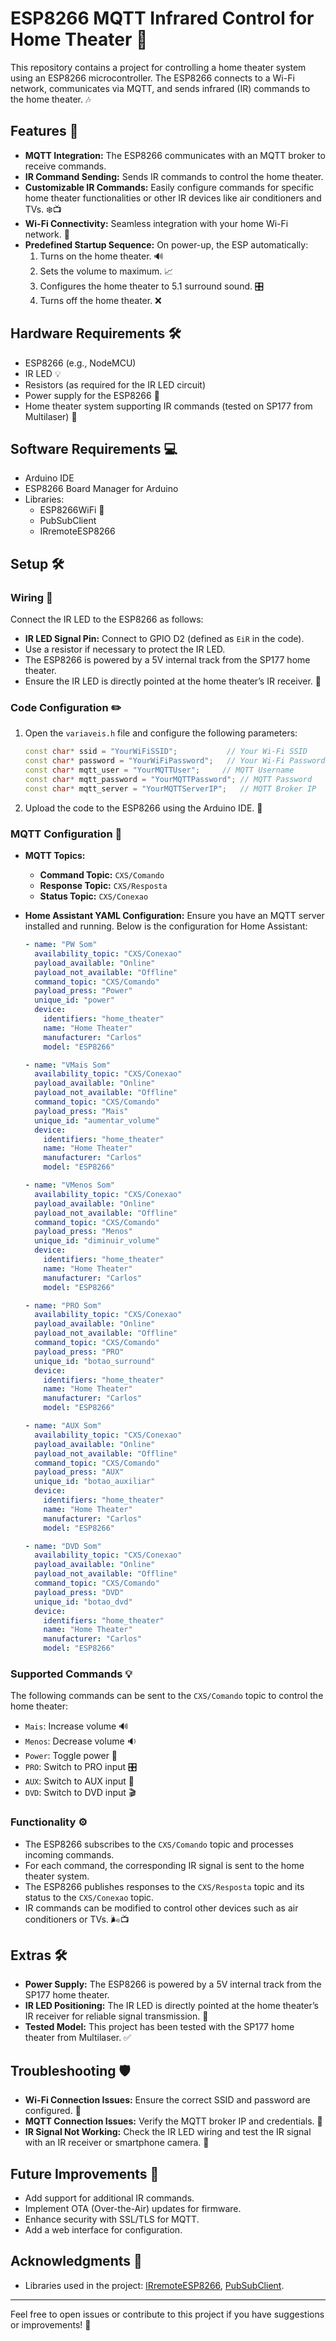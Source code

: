 # ESP8266 MQTT Infrared Control for Home Theater 🚀

This repository contains a project for controlling a home theater system using an ESP8266 microcontroller. The ESP8266 connects to a Wi-Fi network, communicates via MQTT, and sends infrared (IR) commands to the home theater. 🎶

## Features 🌟
- **MQTT Integration:** The ESP8266 communicates with an MQTT broker to receive commands.
- **IR Command Sending:** Sends IR commands to control the home theater.
- **Customizable IR Commands:** Easily configure commands for specific home theater functionalities or other IR devices like air conditioners and TVs. ❄️📺
- **Wi-Fi Connectivity:** Seamless integration with your home Wi-Fi network. 📡
- **Predefined Startup Sequence:** On power-up, the ESP automatically:
  1. Turns on the home theater. 🔊
  2. Sets the volume to maximum. 📈
  3. Configures the home theater to 5.1 surround sound. 🎛️
  4. Turns off the home theater. ❌

## Hardware Requirements 🛠️
- ESP8266 (e.g., NodeMCU)
- IR LED 💡
- Resistors (as required for the IR LED circuit)
- Power supply for the ESP8266 🔋
- Home theater system supporting IR commands (tested on SP177 from Multilaser) 🎥

## Software Requirements 💻
- Arduino IDE
- ESP8266 Board Manager for Arduino
- Libraries:
  - ESP8266WiFi 📶
  - PubSubClient
  - IRremoteESP8266

## Setup 🛠️

### Wiring 🔌
Connect the IR LED to the ESP8266 as follows:
- **IR LED Signal Pin:** Connect to GPIO D2 (defined as `EiR` in the code).
- Use a resistor if necessary to protect the IR LED.
- The ESP8266 is powered by a 5V internal track from the SP177 home theater.
- Ensure the IR LED is directly pointed at the home theater’s IR receiver. 🎯

### Code Configuration ✏️
1. Open the `variaveis.h` file and configure the following parameters:
    ```cpp
    const char* ssid = "YourWiFiSSID";           // Your Wi-Fi SSID
    const char* password = "YourWiFiPassword";   // Your Wi-Fi Password
    const char* mqtt_user = "YourMQTTUser";     // MQTT Username
    const char* mqtt_password = "YourMQTTPassword"; // MQTT Password
    const char* mqtt_server = "YourMQTTServerIP";   // MQTT Broker IP
    ```

2. Upload the code to the ESP8266 using the Arduino IDE. 🚀

### MQTT Configuration 🔗
- **MQTT Topics:**
  - **Command Topic:** `CXS/Comando`
  - **Response Topic:** `CXS/Resposta`
  - **Status Topic:** `CXS/Conexao`

- **Home Assistant YAML Configuration:**
  Ensure you have an MQTT server installed and running. Below is the configuration for Home Assistant:
  ```yaml
  - name: "PW Som"
    availability_topic: "CXS/Conexao"
    payload_available: "Online"
    payload_not_available: "Offline"
    command_topic: "CXS/Comando"
    payload_press: "Power"
    unique_id: "power"
    device:
      identifiers: "home_theater"
      name: "Home Theater"
      manufacturer: "Carlos"
      model: "ESP8266"

  - name: "VMais Som"
    availability_topic: "CXS/Conexao"
    payload_available: "Online"
    payload_not_available: "Offline"
    command_topic: "CXS/Comando"
    payload_press: "Mais"
    unique_id: "aumentar_volume"
    device:
      identifiers: "home_theater"
      name: "Home Theater"
      manufacturer: "Carlos"
      model: "ESP8266"

  - name: "VMenos Som"
    availability_topic: "CXS/Conexao"
    payload_available: "Online"
    payload_not_available: "Offline"
    command_topic: "CXS/Comando"
    payload_press: "Menos"
    unique_id: "diminuir_volume"
    device:
      identifiers: "home_theater"
      name: "Home Theater"
      manufacturer: "Carlos"
      model: "ESP8266"

  - name: "PRO Som"
    availability_topic: "CXS/Conexao"
    payload_available: "Online"
    payload_not_available: "Offline"
    command_topic: "CXS/Comando"
    payload_press: "PRO"
    unique_id: "botao_surround"
    device:
      identifiers: "home_theater"
      name: "Home Theater"
      manufacturer: "Carlos"
      model: "ESP8266"

  - name: "AUX Som"
    availability_topic: "CXS/Conexao"
    payload_available: "Online"
    payload_not_available: "Offline"
    command_topic: "CXS/Comando"
    payload_press: "AUX"
    unique_id: "botao_auxiliar"
    device:
      identifiers: "home_theater"
      name: "Home Theater"
      manufacturer: "Carlos"
      model: "ESP8266"

  - name: "DVD Som"
    availability_topic: "CXS/Conexao"
    payload_available: "Online"
    payload_not_available: "Offline"
    command_topic: "CXS/Comando"
    payload_press: "DVD"
    unique_id: "botao_dvd"
    device:
      identifiers: "home_theater"
      name: "Home Theater"
      manufacturer: "Carlos"
      model: "ESP8266"
  ```

### Supported Commands 💡
The following commands can be sent to the `CXS/Comando` topic to control the home theater:
- `Mais`: Increase volume 🔊
- `Menos`: Decrease volume 🔉
- `Power`: Toggle power 🔌
- `PRO`: Switch to PRO input 🎛️
- `AUX`: Switch to AUX input 🎵
- `DVD`: Switch to DVD input 🎬

### Functionality ⚙️
- The ESP8266 subscribes to the `CXS/Comando` topic and processes incoming commands.
- For each command, the corresponding IR signal is sent to the home theater system.
- The ESP8266 publishes responses to the `CXS/Resposta` topic and its status to the `CXS/Conexao` topic.
- IR commands can be modified to control other devices such as air conditioners or TVs. 🌬️📺

## Extras 🛠️
- **Power Supply:** The ESP8266 is powered by a 5V internal track from the SP177 home theater.
- **IR LED Positioning:** The IR LED is directly pointed at the home theater’s IR receiver for reliable signal transmission. 🔦
- **Tested Model:** This project has been tested with the SP177 home theater from Multilaser. ✅

## Troubleshooting 🛡️
- **Wi-Fi Connection Issues:** Ensure the correct SSID and password are configured. 📶
- **MQTT Connection Issues:** Verify the MQTT broker IP and credentials. 🔗
- **IR Signal Not Working:** Check the IR LED wiring and test the IR signal with an IR receiver or smartphone camera. 📸

## Future Improvements 🔮
- Add support for additional IR commands.
- Implement OTA (Over-the-Air) updates for firmware.
- Enhance security with SSL/TLS for MQTT.
- Add a web interface for configuration.

## Acknowledgments 🙌
- Libraries used in the project: [IRremoteESP8266](https://github.com/crankyoldgit/IRremoteESP8266), [PubSubClient](https://github.com/knolleary/pubsubclient).

---
Feel free to open issues or contribute to this project if you have suggestions or improvements! 🚀

